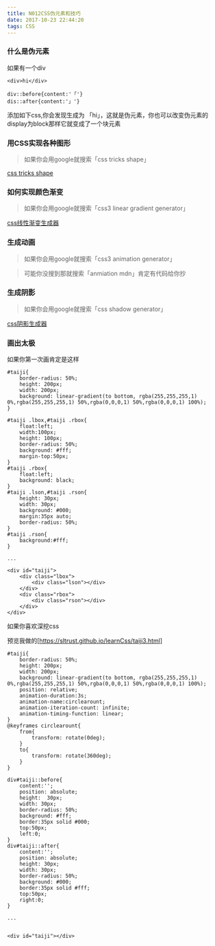 ```yaml
---
title: N012CSS伪元素和技巧
date: 2017-10-23 22:44:20
tags: CSS
---
```


### 什么是伪元素

如果有一个div

```
<div>hi</div>
```

```
div::before{content:'「'}
dis::after{content:'」'}
```

添加如下css,你会发现生成为 「hi」，这就是伪元素，你也可以改变伪元素的display为block那样它就变成了一个块元素

### 用CSS实现各种图形

> 如果你会用google就搜索「css tricks shape」

[css tricks shape](https://css-tricks.com/examples/ShapesOfCSS/)

### 如何实现颜色渐变

> 如果你会用google就搜索「css3 linear gradient generator」

[css线性渐变生成器](http://www.colorzilla.com/gradient-editor/)

### 生成动画

> 如果你会用google就搜索「css3 animation generator」

> 可能你没搜到那就搜索「anmiation mdn」肯定有代码给你抄

### 生成阴影

> 如果你会用google就搜索「css shadow generator」

[css阴影生成器](https://www.cssmatic.com/box-shadow)


### 画出太极

如果你第一次画肯定是这样

```
#taiji{
    border-radius: 50%;
    height: 200px;
    width: 200px;
    background: linear-gradient(to bottom, rgba(255,255,255,1) 0%,rgba(255,255,255,1) 50%,rgba(0,0,0,1) 50%,rgba(0,0,0,1) 100%); 
}

#taiji .lbox,#taiji .rbox{
    float:left;
    width:100px;
    height: 100px;
    border-radius: 50%;
    background: #fff;
    margin-top:50px;
} 
#taiji .rbox{
    float:left;
    background: black;
}
#taiji .lson,#taiji .rson{
    height: 30px;
    width: 30px;
    background: #000;
    margin:35px auto;
    border-radius: 50%;
}
#taiji .rson{
    background:#fff;
}

...

<div id="taiji">
    <div class="lbox">
        <div class="lson"></div>
    </div>
    <div class="rbox">
        <div class="rson"></div>
    </div>
</div>
```

如果你喜欢深挖css

预览我做的[https://sltrust.github.io/learnCss/taiji3.html]

```
#taiji{
    border-radius: 50%;
    height: 200px;
    width: 200px;
    background: linear-gradient(to bottom, rgba(255,255,255,1) 0%,rgba(255,255,255,1) 50%,rgba(0,0,0,1) 50%,rgba(0,0,0,1) 100%); 
    position: relative;
    animation-duration:3s;
    animation-name:circlearount;
    animation-iteration-count: infinite;
    animation-timing-function: linear;
}
@keyframes circlearount{
    from{
        transform: rotate(0deg);
    }
    to{
        transform: rotate(360deg);
    }
}

div#taiji::before{
    content:'';
    position: absolute;
    height:  30px;
    width: 30px;
    border-radius: 50%;
    background: #fff;
    border:35px solid #000;
    top:50px;
    left:0;
}
div#taiji::after{
    content:'';
    position: absolute;
    height: 30px;
    width: 30px;
    border-radius: 50%;
    background: #000;
    border:35px solid #fff;
    top:50px;
    right:0;
}

...


<div id="taiji"></div>
```


